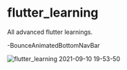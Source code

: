 # flutter_learning
 All advanced flutter learnings.
 
   -BounceAnimatedBottomNavBar
   
![flutter_learning 2021-09-10 19-53-50](https://user-images.githubusercontent.com/53114581/132871464-059e9326-6752-4db4-8872-ce41f379cb6a.gif)
